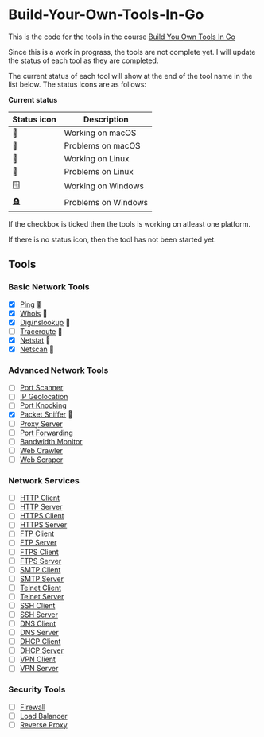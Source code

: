 # Build-Your-Own-Tools-In-Go

This is the code for the tools in the course [Build You Own Tools In Go](https://codedeviate.github.io/aicollection/go-build-your-own-tools.html)

Since this is a work in prograss, the tools are not complete yet. I will update the status of each tool as they are completed.

The current status of each tool will show at the end of the tool name in the list below. The status icons are as follows:

**Current status**

| Status icon   | Description         |
| ------------- | ------------------- |
| :green_apple: | Working on macOS    |
| :apple:       | Problems on macOS   |
| :penguin:     | Working on Linux    |
| :chicken:     | Problems on Linux   |
| :window:     | Working on Windows  |
| :headstone:   | Problems on Windows |

If the checkbox is ticked then the tools is working on atleast one platform.

If there is no status icon, then the tool has not been started yet.

## Tools

### Basic Network Tools
- [x] [Ping](./ping) :green_apple:
- [x] [Whois](./whois) :green_apple:
- [x] [Dig/nslookup](./dnslookup) :green_apple:
- [ ] [Traceroute](./traceroute) :apple:
- [x] [Netstat](./netstat) :apple:
- [x] [Netscan](./netscan) :apple:

### Advanced Network Tools
- [ ] [Port Scanner](./portscanner)
- [ ] [IP Geolocation](./ipgeolocation)
- [ ] [Port Knocking](./portknocking)
- [x] [Packet Sniffer](./packetsniffer) :green_apple:
- [ ] [Proxy Server](./proxyserver)
- [ ] [Port Forwarding](./portforwarding)
- [ ] [Bandwidth Monitor](./bandwidthmonitor)
- [ ] [Web Crawler](./webcrawler)
- [ ] [Web Scraper](./webscraper)

### Network Services
- [ ] [HTTP Client](./httpclient)
- [ ] [HTTP Server](./httpserver)
- [ ] [HTTPS Client](./httpsclient)
- [ ] [HTTPS Server](./httpsserver)
- [ ] [FTP Client](./ftpclient)
- [ ] [FTP Server](./ftpserver)
- [ ] [FTPS Client](./ftpsclient)
- [ ] [FTPS Server](./ftpsserver)
- [ ] [SMTP Client](./smtpclient)
- [ ] [SMTP Server](./smtpserver)
- [ ] [Telnet Client](./telnetclient)
- [ ] [Telnet Server](./telnetserver)
- [ ] [SSH Client](./sshclient)
- [ ] [SSH Server](./sshserver)
- [ ] [DNS Client](./dnsclient)
- [ ] [DNS Server](./dnsserver)
- [ ] [DHCP Client](./dhcpclient)
- [ ] [DHCP Server](./dhcpserver)
- [ ] [VPN Client](./vpnclient)
- [ ] [VPN Server](./vpnserver)

### Security Tools
- [ ] [Firewall](./firewall)
- [ ] [Load Balancer](./loadbalancer)
- [ ] [Reverse Proxy](./reverseproxy)
